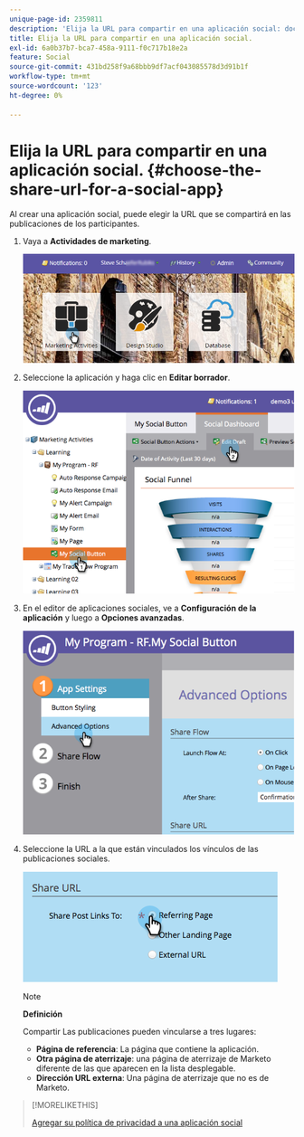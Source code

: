 ```yaml
---
unique-page-id: 2359811
description: 'Elija la URL para compartir en una aplicación social: documentos de Marketo, documentación del producto'
title: Elija la URL para compartir en una aplicación social.
exl-id: 6a0b37b7-bca7-458a-9111-f0c717b18e2a
feature: Social
source-git-commit: 431bd258f9a68bbb9df7acf043085578d3d91b1f
workflow-type: tm+mt
source-wordcount: '123'
ht-degree: 0%

---
```


# Elija la URL para compartir en una aplicación social. {#choose-the-share-url-for-a-social-app}

Al crear una aplicación social, puede elegir la URL que se compartirá en las publicaciones de los participantes.

1. Vaya a **Actividades de marketing**.

   ![](assets/login-marketing-activities-1.png)

1. Seleccione la aplicación y haga clic en **Editar borrador**.

   ![](assets/image2015-4-21-11-3a12-3a12.png)

1. En el editor de aplicaciones sociales, ve a **Configuración de la aplicación** y luego a **Opciones avanzadas**.

   ![](assets/image2015-4-21-11-3a14-3a46.png)

1. Seleccione la URL a la que están vinculados los vínculos de las publicaciones sociales.

   ![](assets/image2015-4-21-11-3a15-3a26.png)

   >[!NOTE]
   >
   >**Definición**
   >
   >Compartir Las publicaciones pueden vincularse a tres lugares:
   >
   >* **Página de referencia**: La página que contiene la aplicación.
   >* **Otra página de aterrizaje**: una página de aterrizaje de Marketo diferente de las que aparecen en la lista desplegable.
   >* **Dirección URL externa**: Una página de aterrizaje que no es de Marketo.

>[!MORELIKETHIS]
>
>[Agregar su política de privacidad a una aplicación social](/help/marketo/product-docs/demand-generation/social/social-functions/add-your-privacy-policy-to-a-social-app.md)
